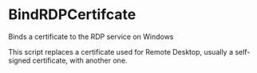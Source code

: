 # BindRDPCertifcate
Binds a certificate to the RDP service on Windows

This script replaces a certificate used for Remote Desktop, usually a self-signed certificate, with another one.
